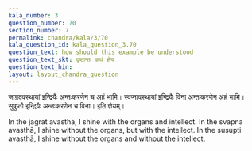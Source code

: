 ```yaml
---
kala_number: 3
question_number: 70
section_number: 7
permalink: chandra/kala/3/70
kala_question_id: kala_question_3.70
question_text: how should this example be understood
question_text_skt: दृष्टान्तः कथं ज्ञेयः
question_text_hin: 
layout: layout_chandra_question
---
```


<!-- skt-start -->
जाग्रदवस्थायां इन्द्रियैः अन्तःकरणेन च अहं भामि। स्वप्नावस्थायां इन्द्रियैः विना अन्तःकरणेन अहं भामि। सुषुप्तौ इन्द्रियैः अन्तःकरणेन च विना। इति ज्ञेयम्। 
<!-- skt-end -->

<!-- eng-start -->
In the jagrat avasthā, I shine with the organs and intellect. In the svapna avasthā, I shine without the organs, but with the intellect. In the suṣupti avasthā, I shine without the organs and without the intellect. 
<!-- eng-end -->
